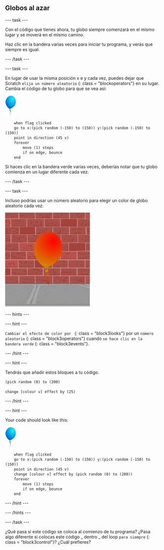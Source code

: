 ## Globos al azar

--- task ---

Con el código que tienes ahora, tu globo siempre comenzará en el mismo lugar y se moverá en el mismo camino.

Haz clic en la bandera varias veces para iniciar tu programa, y verás que siempre es igual.

--- /task ---

--- task ---

En lugar de usar la misma posición x e y cada vez, puedes dejar que Scratch ` elija un número aleatorio ` {: class = "blockoperators"} en su lugar. Cambia el código de tu globo para que se vea así:

![objeto globo](images/balloon-sprite.png)

```blocks3
    when flag clicked
    go to x:(pick random (-150) to (150)) y:(pick random (-150) to (150))
    point in direction (45 v)
    forever
        move (1) steps
        if on edge, bounce
    end
```

Si haces clic en la bandera verde varias veces, deberías notar que tu globo comienza en un lugar diferente cada vez.

--- /task ---

--- task ---

Incluso podrías usar un número aleatorio para elegir un color de globo aleatorio cada vez:

![objeto globo rojo](images/balloons-colour.png)

--- hints ---

--- hint ---

`Cambiar el efecto de color por ` {: class = "block3looks"} por un ` número aleatorio ` {: class = "block3operators"} cuando `se hace clic en la bandera verde` {: class = "block3events"}.

--- /hint ---

--- hint ---

Tendrás que añadir estos bloques a tu código.

```blocks3
(pick random (0) to (200)

change [colour v] effect by (25)
```

--- /hint ---

--- hint ---

Your code should look like this:

![objeto globo](images/balloon-sprite.png)

```blocks3
    when flag clicked
    go to x:(pick random (-150) to (150)) y:(pick random (-150) to (150))
    point in direction (45 v)
    change [colour v] effect by (pick random (0) to (200))
    forever
        move (1) steps
        if on edge, bounce
    end
```

--- /hint ---


--- /hints ---

--- /task ---

¿Qué pasa si este código se coloca al comienzo de tu programa? ¿Pasa algo diferente si colocas este código _ dentro _ del loop ` para siempre ` {: class = "block3control"}? ¿Cuál prefieres?
